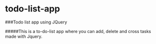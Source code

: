 # todo-list-app
###Todo list app using JQuery


#####This is a to-do-list app where you can add, delete and cross tasks made with Jquery.

